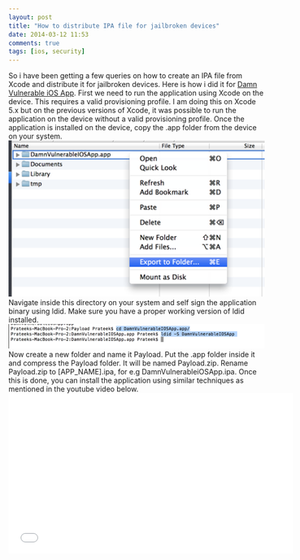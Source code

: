 ```yaml
---
layout: post
title: "How to distribute IPA file for jailbroken devices"
date: 2014-03-12 11:53
comments: true
tags: [ios, security]
---
```


So i have been getting a few queries on how to create an IPA file from Xcode and distribute it for jailbroken devices. Here is how i did it for [Damn Vulnerable iOS App](http://damnvulnerableiosapp.com). First we need to run the application using Xcode on the device. This requires a valid provisioning profile. I am doing this on Xcode 5.x but on the previous versions of Xcode, it was possible to run the application on the device without a valid provisioning profile. Once the application is installed on the device, copy the .app folder from the device on your system. ![2](/images/posts/distribute/1.png)  Navigate inside this directory on your system and self sign the application binary using ldid. Make sure you have a proper working version of ldid installed. ![2](/images/posts/distribute/2.png) Now create a new folder and name it Payload. Put the .app folder inside it and compress the Payload folder. It will be named Payload.zip. Rename Payload.zip to [APP_NAME].ipa, for e.g DamnVulnerableiOSApp.ipa. Once this is done, you can install the application using similar techniques as mentioned in the youtube video below.<iframe width="560" height="315" src="//www.youtube.com/embed/PwES8Sk00wk" frameborder="0" allowfullscreen=""></iframe>